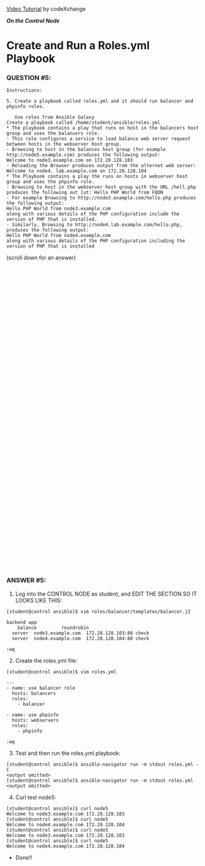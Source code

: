 <a href="https://www.youtube.com/watch?v=OXv3A2tjzWc&list=PLL_setXLS0tiYMipvQI4oUGkJwhOhn42J&index=6">Video Tutorial</a> by codeXchange

***On the Control Node***

# Create and Run a Roles.yml Playbook
### QUESTION #5:
```
Instructions:

5. Create a playbook called roles.yml and it should run balancer and phpinfo roles.

   Use roles from Ansible Galaxy
Create a playbook called /home/student/ansible/roles.yml
* The playbook contains a play that runs on host in the balancers host group and uses the balancers role.
- This role configures a service to load balance web server request between hosts in the webserver host group.
- Browsing to host in the balances host group (for example http://node5.example.com) produces the following output:
Welcome to node3.example.com on 172.28.128.103
- Reloading the Browser produces output from the alternet web server:
Welcome to node4. lab.example.com on 172.28.128.104
* The Playbook contains a play the runs on hosts in webserver host group and uses the phpinfo role.
- Browsing to host in the webserver host group with the URL /hell.php produces the following out [ut: Hello PHP World from FQDN
- For example Browsing to http://node3.example.com/hello.php produces the following output:
Hello PHP World from node3.example.com
along with various details of the PHP configuration include the version of PHP that is installed.
- Similarly, Browsing to http://node4.lab.example.com/hello.php, produces the following output:
Hello PHP World from node4.example.com
along with various details of the PHP configuration including the version of PHP that is installed
```

(scroll down for an answer)
<br/><br/><br/><br/><br/><br/><br/><br/><br/><br/><br/><br/><br/><br/><br/><br/><br/><br/><br/><br/><br/><br/><br/><br/>
<br/><br/><br/><br/><br/><br/><br/><br/><br/><br/><br/><br/><br/><br/><br/><br/><br/><br/><br/><br/><br/><br/><br/><br/>

### ANSWER #5:

1) Log into the CONTROL NODE as student, and EDIT THE SECTION SO IT LOOKS LIKE THIS:
```
[student@control ansible]$ vim roles/balancer/templates/balancer.j2

backend app
    balance         roundrobin
  server  node3.example.com  172.28.128.103:80 check
  server  node4.example.com  172.28.128.104:80 check

:wq
```   

2) Create the roles.yml file:
```
[student@control ansible]$ vim roles.yml

---
- name: use balancer role
  hosts: balancers
  roles:
    - balancer

- name: use phpinfo
  hosts: webservers
  roles:
    - phpinfo

:wq
```

3) Test and then run the roles.yml playbook:
```
[student@control ansible]$ ansible-navigator run -m stdout roles.yml -C
<output omitted>
[student@control ansible]$ ansible-navigator run -m stdout roles.yml
<output omitted>
```

4) Curl test node5:
```
[student@control ansible]$ curl node5
Welcome to node3.example.com 172.28.128.103
[student@control ansible]$ curl node5
Welcome to node4.example.com 172.28.128.104
[student@control ansible]$ curl node5
Welcome to node3.example.com 172.28.128.103
[student@control ansible]$ curl node5
Welcome to node4.example.com 172.28.128.104
```

* Done!!
